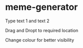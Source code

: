 # meme-generator

Type text 1 and text 2

Drag and Dropt to required location

Change colour for better visibility
